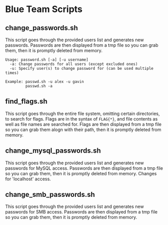 # Blue Team Scripts

## change_passwords.sh

This script goes through the provided users list and generates new passwords. Passwords are then displayed from a tmp file so you can grab them, then it is promptly deleted from memory.

```
Usage: password.sh [-a] [-u username]
  -a: Change passwords for all users (except excluded ones)
  -u: Specify user(s) to change password for (can be used multiple times)

Example: passwd.sh -u alex -u gavin
         passwd.sh -a
```

## find_flags.sh

This script goes through the entire file system, omitting certain directories, to search for flags. Flags are in the syntax of `FLAG{*}`, and file contents as well as file names are searched for. Flags are then displayed from a tmp file so you can grab them alogn with their path, then it is promptly deleted from memory.

## change_mysql_passwords.sh

This script goes through the provided users list and generates new passwords for MySQL access. Passwords are then displayed from a tmp file so you can grab them, then it is promptly deleted from memory.
Changes for 'localhost' access.

## change_smb_passwords.sh

This script goes through the provided users list and generates new passwords for SMB access. Passwords are then displayed from a tmp file so you can grab them, then it is promptly deleted from memory.
